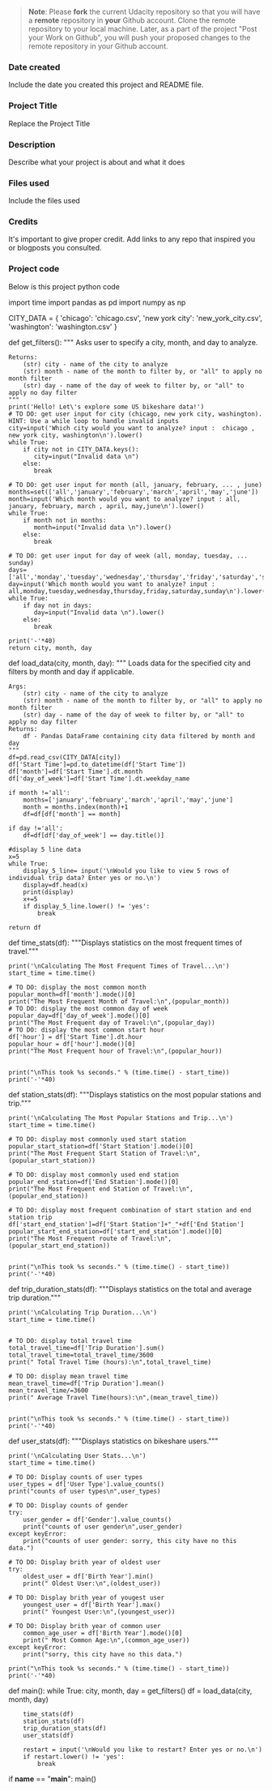 >**Note**: Please **fork** the current Udacity repository so that you will have a **remote** repository in **your** Github account. Clone the remote repository to your local machine. Later, as a part of the project "Post your Work on Github", you will push your proposed changes to the remote repository in your Github account.

### Date created
Include the date you created this project and README file.

### Project Title
Replace the Project Title

### Description
Describe what your project is about and what it does

### Files used
Include the files used

### Credits
It's important to give proper credit. Add links to any repo that inspired you or blogposts you consulted.

### Project code
Below is this project python code


import time
import pandas as pd
import numpy as np

CITY_DATA = { 'chicago': 'chicago.csv',
              'new york city': 'new_york_city.csv',
              'washington': 'washington.csv' }

def get_filters():
    """
    Asks user to specify a city, month, and day to analyze.

    Returns:
        (str) city - name of the city to analyze
        (str) month - name of the month to filter by, or "all" to apply no month filter
        (str) day - name of the day of week to filter by, or "all" to apply no day filter
    """
    print('Hello! Let\'s explore some US bikeshare data!')
    # TO DO: get user input for city (chicago, new york city, washington). HINT: Use a while loop to handle invalid inputs
    city=input('Which city would you want to analyze? input :  chicago , new york city, washington\n').lower()
    while True:
        if city not in CITY_DATA.keys():
           city=input("Invalid data \n")
        else:
           break   

    # TO DO: get user input for month (all, january, february, ... , june)
    months=set(['all','january','february','march','april','may','june'])
    month=input('Which month would you want to analyze? input : all, january, february, march , april, may,june\n').lower()
    while True:
        if month not in months:
           month=input("Invalid data \n").lower()
        else:
           break

    # TO DO: get user input for day of week (all, monday, tuesday, ... sunday)
    days=['all','monday','tuesday','wednesday','thursday','friday','saturday','sunday']
    day=input('Which month would you want to analyze? input : all,monday,tuesday,wednesday,thursday,friday,saturday,sunday\n').lower()
    while True:
        if day not in days:
           day=input("Invalid data \n").lower()
        else:
           break

    print('-'*40)
    return city, month, day


def load_data(city, month, day):
    """
    Loads data for the specified city and filters by month and day if applicable.

    Args:
        (str) city - name of the city to analyze
        (str) month - name of the month to filter by, or "all" to apply no month filter
        (str) day - name of the day of week to filter by, or "all" to apply no day filter
    Returns:
        df - Pandas DataFrame containing city data filtered by month and day
    """
    df=pd.read_csv(CITY_DATA[city])
    df['Start Time']=pd.to_datetime(df['Start Time'])
    df['month']=df['Start Time'].dt.month
    df['day_of_week']=df['Start Time'].dt.weekday_name

    if month !='all':
        months=['january','february','march','april','may','june']
        month = months.index(month)+1
        df=df[df['month'] == month]

    if day !='all':
        df=df[df['day_of_week'] == day.title()]

    #display 5 line data
    x=5
    while True:
        display_5_line= input('\nWould you like to view 5 rows of individual trip data? Enter yes or no.\n')
        display=df.head(x)
        print(display)
        x+=5
        if display_5_line.lower() != 'yes':
            break

    return df


def time_stats(df):
    """Displays statistics on the most frequent times of travel."""

    print('\nCalculating The Most Frequent Times of Travel...\n')
    start_time = time.time()

    # TO DO: display the most common month
    popular_month=df['month'].mode()[0]
    print("The Most Frequent Month of Travel:\n",(popular_month))
    # TO DO: display the most common day of week
    popular_day=df['day_of_week'].mode()[0]
    print("The Most Frequent day of Travel:\n",(popular_day))
    # TO DO: display the most common start hour
    df['hour'] = df['Start Time'].dt.hour
    popular_hour = df['hour'].mode()[0]
    print("The Most Frequent hour of Travel:\n",(popular_hour))


    print("\nThis took %s seconds." % (time.time() - start_time))
    print('-'*40)


def station_stats(df):
    """Displays statistics on the most popular stations and trip."""

    print('\nCalculating The Most Popular Stations and Trip...\n')
    start_time = time.time()

    # TO DO: display most commonly used start station
    popular_start_station=df['Start Station'].mode()[0]
    print("The Most Frequent Start Station of Travel:\n",(popular_start_station))

    # TO DO: display most commonly used end station
    popular_end_station=df['End Station'].mode()[0]
    print("The Most Frequent end Station of Travel:\n",(popular_end_station))

    # TO DO: display most frequent combination of start station and end station trip
    df['start_end_station']=df['Start Station']+"_"+df['End Station']
    popular_start_end_station=df['start_end_station'].mode()[0]
    print("The Most Frequent route of Travel:\n",(popular_start_end_station))


    print("\nThis took %s seconds." % (time.time() - start_time))
    print('-'*40)


def trip_duration_stats(df):
    """Displays statistics on the total and average trip duration."""

    print('\nCalculating Trip Duration...\n')
    start_time = time.time()


    # TO DO: display total travel time
    total_travel_time=df['Trip Duration'].sum()
    total_travel_time=total_travel_time/3600
    print(" Total Travel Time (hours):\n",total_travel_time)

    # TO DO: display mean travel time
    mean_travel_time=df['Trip Duration'].mean()
    mean_travel_time/=3600
    print(" Average Travel Time(hours):\n",(mean_travel_time))


    print("\nThis took %s seconds." % (time.time() - start_time))
    print('-'*40)


def user_stats(df):
    """Displays statistics on bikeshare users."""

    print('\nCalculating User Stats...\n')
    start_time = time.time()

    # TO DO: Display counts of user types
    user_types = df['User Type'].value_counts()
    print("counts of user types\n",user_types)

    # TO DO: Display counts of gender
    try:
        user_gender = df['Gender'].value_counts()
        print("counts of user gender\n",user_gender)
    except keyError:
        print("counts of user gender: sorry, this city have no this data.")

    # TO DO: Display brith year of oldest user
    try:
        oldest_user = df['Birth Year'].min()
        print(" Oldest User:\n",(oldest_user))

    # TO DO: Display brith year of yougest user
        youngest_user = df['Birth Year'].max()
        print(" Youngest User:\n",(youngest_user))

    # TO DO: Display brith year of common user
        common_age_user = df['Birth Year'].mode()[0]
        print(" Most Common Age:\n",(common_age_user))    
    except keyError:
        print("sorry, this city have no this data.")

    print("\nThis took %s seconds." % (time.time() - start_time))
    print('-'*40)


def main():
    while True:
        city, month, day = get_filters()
        df = load_data(city, month, day)

        time_stats(df)
        station_stats(df)
        trip_duration_stats(df)
        user_stats(df)

        restart = input('\nWould you like to restart? Enter yes or no.\n')
        if restart.lower() != 'yes':
            break


if __name__ == "__main__":
	main()
